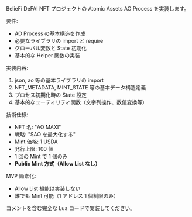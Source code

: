 BelieFi DeFAI NFT プロジェクトの Atomic Assets AO Process を実装します。

要件:

- AO Process の基本構造を作成
- 必要なライブラリの import と require
- グローバル変数と State 初期化
- 基本的な Helper 関数の実装

実装内容:

1. json, ao 等の基本ライブラリの import
2. NFT_METADATA, MINT_STATE 等の基本データ構造定義
3. プロセス初期化時の State 設定
4. 基本的なユーティリティ関数（文字列操作、数値変換等）

技術仕様:

- NFT 名: "AO MAXI"
- 戦略: "$AO を最大化する"
- Mint 価格: 1 USDA
- 発行上限: 100 個
- 1 回の Mint で 1 個のみ
- **Public Mint 方式（Allow List なし）**

MVP 簡素化:

- Allow List 機能は実装しない
- 誰でも Mint 可能（1 アドレス 1 個制限のみ）

コメントを含む完全な Lua コードで実装してください。
